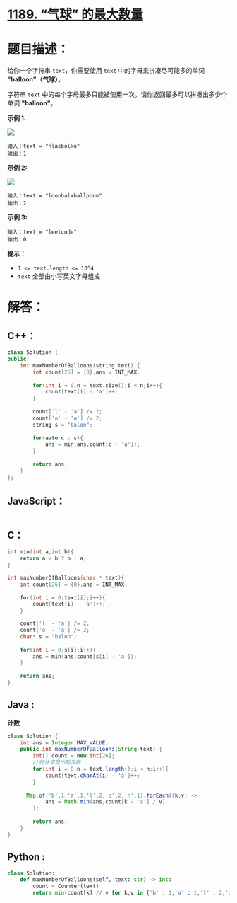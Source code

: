 # [1189. “气球” 的最大数量](https://leetcode-cn.com/problems/maximum-number-of-balloons/)

# 题目描述：

给你一个字符串 `text`，你需要使用 `text` 中的字母来拼凑尽可能多的单词 **"balloon"（气球）**。

字符串 `text` 中的每个字母最多只能被使用一次。请你返回最多可以拼凑出多少个单词 **"balloon"**。



**示例 1:**

![](https://assets.leetcode-cn.com/aliyun-lc-upload/uploads/2019/09/14/1536_ex1_upd.jpeg)

```
输入：text = "nlaebolko"
输出：1
```

**示例 2:**

![](https://assets.leetcode-cn.com/aliyun-lc-upload/uploads/2019/09/14/1536_ex2_upd.jpeg)

```
输入：text = "loonbalxballpoon"
输出：2
```

**示例 3:**

```
输入：text = "leetcode"
输出：0
```

**提示：**

- `1 <= text.length <= 10^4`
- `text` 全部由小写英文字母组成


# 解答：

## C++：

```cpp
class Solution {
public:
    int maxNumberOfBalloons(string text) {
        int count[26] = {0},ans = INT_MAX;
        
        for(int i = 0,n = text.size();i < n;i++){
            count[text[i] - 'a']++;
        }
        
        count['l' - 'a'] /= 2;
        count['o' - 'a'] /= 2;
        string s = "balon";
        
        for(auto c : s){
            ans = min(ans,count[c - 'a']);
        }
        
        return ans;
    }
};
```

## JavaScript：

```javascript

```

## C：

```c
int min(int a,int b){
    return a > b ? b : a;
}

int maxNumberOfBalloons(char * text){
    int count[26] = {0},ans = INT_MAX;
        
    for(int i = 0;text[i];i++){
        count[text[i] - 'a']++;
    }

    count['l' - 'a'] /= 2;
    count['o' - 'a'] /= 2;
    char* s = "balon";
        
    for(int i = 0;s[i];i++){
        ans = min(ans,count[s[i] - 'a']);
    }
        
    return ans;
}
```

## Java :

**计数**

```java
class Solution {
    int ans = Integer.MAX_VALUE;
    public int maxNumberOfBalloons(String text) {
        int[] count = new int[26];
        //统计字母出现次数
        for(int i = 0,n = text.length();i < n;i++){
            count[text.charAt(i) - 'a']++;
        }
        
      Map.of('b',1,'a',1,'l',2,'o',2,'n',1).forEach((k,v) -> 
            ans = Math.min(ans,count[k - 'a'] / v)
        );
        
        return ans;
    }
}
```

## Python :

```python
class Solution:
    def maxNumberOfBalloons(self, text: str) -> int:
        count = Counter(text)
        return min(count[k] // v for k,v in {'b' : 1,'a' : 1,'l' : 2,'o' : 2,'n' : 1}.items())
```

